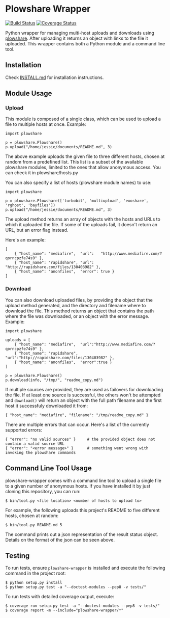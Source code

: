# Plowshare Wrapper
[![Build Status](https://travis-ci.org/Storj/plowshare-wrapper.svg)](https://travis-ci.org/Storj/plowshare-wrapper)
[![Coverage Status](https://coveralls.io/repos/Storj/plowshare-wrapper/badge.png?branch=master)](https://coveralls.io/r/Storj/plowshare-wrapper?branch=master)

Python wrapper for managing multi-host uploads and downloads using [plowshare](https://code.google.com/p/plowshare/). After uploading it returns an object with links to the file it uploaded. This wrapper contains both a Python module and a command line tool.

## Installation

Check [INSTALL.md](INSTALL.md) for installation instructions.

## Module Usage

### Upload

This module is composed of a single class, which can be used to upload a file to multiple hosts at once. Example:

    import plowshare

    p = plowshare.Plowshare()
    p.upload("/home/jessie/documents/README.md", 3)


The above example uploads the given file to three different hosts, chosen at random from a predefined list. This list is a subset of the available plowshare modules, limited to the ones that allow anonymous access. You can check it in plowshare/hosts.py

You can also specify a list of hosts (plowshare module names) to use:

    import plowshare

    p = plowshare.Plowshare(['turbobit', 'multiupload', 'exoshare', 'rghost', 'bayfiles'])
    p.upload("/home/jessie/documents/README.md", 3)


The upload method returns an array of objects with the hosts and URLs to which it uploaded the file. If some of the uploads fail, it doesn't return an URL, but an error flag instead.

Here's an example:

    [
        { "host_name": "mediafire",  "url":   "http://www.mediafire.com/?qorncpzfe74s9" },
        { "host_name": "rapidshare", "url":   "http://rapidshare.com/files/130403982" },
        { "host_name": "anonfiles",  "error": true }
    ]

### Download

You can also download uploaded files, by providing the object that the upload method generated, and the directory and filename where to download the file. This method returns an object that contains the path where the file was downloaded, or an object with the error message. Example:

    import plowshare

    uploads = [
        { "host_name": "mediafire",  "url":"http://www.mediafire.com/?qorncpzfe74s9" },
        { "host_name": "rapidshare", "url":"http://rapidshare.com/files/130403982" },
        { "host_name": "anonfiles",  "error":true }
    ]

    p = plowshare.Plowshare()
    p.download(info, "/tmp/", "readme_copy.md")


If multiple sources are provided, they are used as failovers for downloading the file. If at least one source is successful, the others won't be attempted and `download()` will return an object with the full path filename and the first host it successfuly downloaded it from:

    { "host_name": "mediafire", "filename": "/tmp/readme_copy.md" }


There are multiple errors that can occur. Here's a list of the currently supported errors:

    { "error": "no valid sources" }     # the provided object does not contain a valid source URL
    { "error": "<error message>" }      # something went wrong with invoking the plowshare commands


## Command Line Tool Usage

plowshare-wrapper comes with a command line tool to upload a single file to a given number of anonymous hosts. If you have installed it by just cloning this repository, you can run:

    $ bin/tool.py <file location> <number of hosts to upload to>


For example, the following uploads this project's README to five different hosts, chosen at random:

    $ bin/tool.py README.md 5

The command prints out a json representation of the result status object.
Details on the format of the json can be seen above.


## Testing

To run tests, ensure `plowshare-wrapper` is installed and execute the following command in the project root:

    $ python setup.py install
    $ python setup.py test -a "--doctest-modules --pep8 -v tests/"

To run tests with detailed coverage output, execute:
    
    $ coverage run setup.py test -a "--doctest-modules --pep8 -v tests/"
    $ coverage report -m --include="plowshare-wrapper/*"
